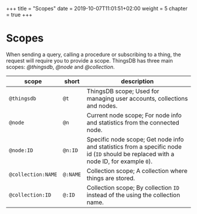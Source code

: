 +++
title = "Scopes"
date = 2019-10-07T11:01:51+02:00
weight = 5
chapter = true
+++

# Scopes

When sending a query, calling a procedure or subscribing to a thing, the request
will require you to provide a scope. ThingsDB has three main scopes: *@thingsdb*, *@node* and *@collection*.


scope | short | description
----- | ----- | -----------
`@thingsdb` | `@t` | ThingsDB scope; Used for managing user accounts, collections and nodes.
`@node` | `@n` | Current node scope; For node info and statistics from the connected node.
`@node:ID` | `@n:ID` | Specific node scope; Get node info and statistics from a specific node id (`ID` should be replaced with a node ID, for example `0`).
`@collection:NAME` | `@:NAME` | Collection scope; A collection where things are stored.
`@collection:ID` | `@:ID` | Collection scope; By collection `ID` instead of the using the collection name.
